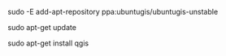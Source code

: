 sudo -E add-apt-repository ppa:ubuntugis/ubuntugis-unstable

sudo apt-get update

sudo apt-get install qgis
